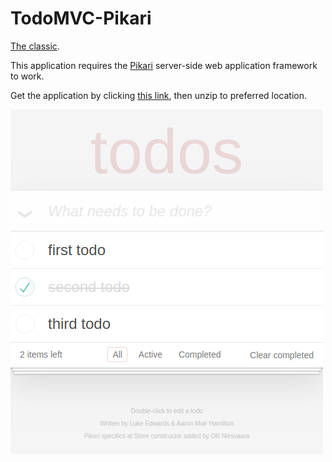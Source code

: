 # TodoMVC-Pikari
[The classic](http://todomvc.com/).

This application requires the [Pikari](https://github.com/olliNiinivaara/Pikari/) server-side web application framework to work.

Get the application by clicking [this link](https://github.com/olliNiinivaara/TodoMVC-Pikari/raw/master/todomvcpikari.zip), then unzip to preferred location.

![pic](https://raw.githubusercontent.com/olliNiinivaara/TodoMVC-Pikari/master/pic.png)
